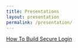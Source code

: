 ```yaml
---
title: Presentations
layout: presentation
permalink: /presentation/
---
```


<a href="/presentation/how-to-build-secure-login-mehmet-ayberk-annadinc.pdf" target="_blank">How To Build Secure Login</a>
<object data="/presentation/how-to-build-secure-login-mehmet-ayberk-annadinc.pdf" width="1000" height="1000" type='application/pdf'/>
